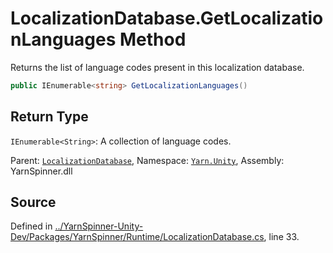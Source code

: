 # LocalizationDatabase.GetLocalizationLanguages Method

Returns the list of language codes present in this localization
database.


```csharp
public IEnumerable<string> GetLocalizationLanguages()
```

## Return Type
`IEnumerable<String>`: A collection of language codes.



<div class="class-metadata">

Parent: [`LocalizationDatabase`](/api/csharp/yarn.unity/localizationdatabase.md), Namespace: [`Yarn.Unity`](/api/csharp/yarn.unity/README.md), Assembly: YarnSpinner.dll
</div>

## Source
Defined in [../YarnSpinner-Unity-Dev/Packages/YarnSpinner/Runtime/LocalizationDatabase.cs](https://github.com/YarnSpinnerTool/YarnSpinner-Unity//blob/develop/Runtime/LocalizationDatabase.cs#L33), line 33.
